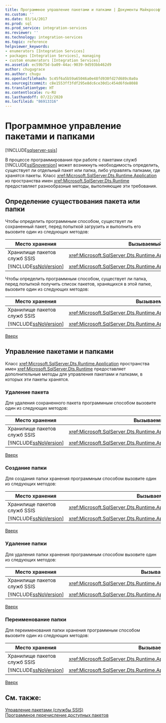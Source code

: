 ```yaml
---
title: Программное управление пакетами и папками | Документы Майкрософт
ms.custom: ''
ms.date: 03/14/2017
ms.prod: sql
ms.prod_service: integration-services
ms.reviewer: ''
ms.technology: integration-services
ms.topic: reference
helpviewer_keywords:
- enumerators [Integration Services]
- packages [Integration Services], managing
- custom enumerators [Integration Services]
ms.assetid: ec59b75d-ba09-44ac-9039-9d593bb462d9
author: chugugrace
ms.author: chugu
ms.openlocfilehash: 5c45f6a5b59a65046a0e48fd930fd27d689c0a0a
ms.sourcegitcommit: c8e1553ff3fdf295e8dc6ce30d1c454d6fde8088
ms.translationtype: HT
ms.contentlocale: ru-RU
ms.lasthandoff: 07/22/2020
ms.locfileid: "86913316"
---
```

# <a name="managing-packages-and-folders-programmatically"></a>Программное управление пакетами и папками

[!INCLUDE[sqlserver-ssis](../../includes/applies-to-version/sqlserver-ssis.md)]


<a name="top"></a> В процессе программирования при работе с пакетами служб [!INCLUDE[ssISnoversion](../../includes/ssisnoversion-md.md)] может возникнуть необходимость определить, существует ли отдельный пакет или папка, либо управлять папками, где хранятся пакеты. Класс <xref:Microsoft.SqlServer.Dts.Runtime.Application> из пространства имен <xref:Microsoft.SqlServer.Dts.Runtime> предоставляет разнообразные методы, выполняющие эти требования.    
    
##  <a name="determining-whether-a-package-or-folder-exists"></a><a name="exists"></a> Определение существования пакета или папки    
 Чтобы определить программным способом, существует ли сохраненный пакет, перед попыткой загрузить и выполнить его вызовите один из следующих методов:    
    
|Место хранения|Вызываемый метод|    
|----------------------|--------------------|    
|Хранилище пакетов служб SSIS|<xref:Microsoft.SqlServer.Dts.Runtime.Application.ExistsOnDtsServer%2A>|    
|[!INCLUDE[ssNoVersion](../../includes/ssnoversion-md.md)]|<xref:Microsoft.SqlServer.Dts.Runtime.Application.ExistsOnSqlServer%2A>|    
    
 Чтобы определить программным способом, существует ли папка, перед попыткой получить список пакетов, хранящихся в этой папке, вызовите один из следующих методов:    
    
|Место хранения|Вызываемый метод|    
|----------------------|--------------------|    
|Хранилище пакетов служб SSIS|<xref:Microsoft.SqlServer.Dts.Runtime.Application.FolderExistsOnDtsServer%2A>|    
|[!INCLUDE[ssNoVersion](../../includes/ssnoversion-md.md)]|<xref:Microsoft.SqlServer.Dts.Runtime.Application.FolderExistsOnSqlServer%2A>|    
    
 [Вверх](#top)    
    
##  <a name="managing-packages-and-folders"></a><a name="managing"></a> Управление пакетами и папками    
 Класс <xref:Microsoft.SqlServer.Dts.Runtime.Application> пространства имен <xref:Microsoft.SqlServer.Dts.Runtime> предоставляет дополнительные методы для управления пакетами и папками, в которых эти пакеты хранятся.    
    
###  <a name="removing-a-package"></a><a name="managing_rempkg"></a> Удаление пакета    
 Для удаления сохраненного пакета программным способом вызовите один из следующих методов:    
    
|Место хранения|Вызываемый метод|    
|----------------------|--------------------|    
|Хранилище пакетов служб SSIS|<xref:Microsoft.SqlServer.Dts.Runtime.Application.RemoveFromDtsServer%2A>|    
|[!INCLUDE[ssNoVersion](../../includes/ssnoversion-md.md)]|<xref:Microsoft.SqlServer.Dts.Runtime.Application.RemoveFromSqlServer%2A>|    
    
 [Вверх](#top)    
    
###  <a name="creating-a-folder"></a><a name="managing_create"></a> Создание папки    
 Для создания папки хранения программным способом вызовите один из следующих методов:    
    
|Место хранения|Вызываемый метод|    
|----------------------|--------------------|    
|Хранилище пакетов служб SSIS|<xref:Microsoft.SqlServer.Dts.Runtime.Application.CreateFolderOnDtsServer%2A>|    
|[!INCLUDE[ssNoVersion](../../includes/ssnoversion-md.md)]|<xref:Microsoft.SqlServer.Dts.Runtime.Application.CreateFolderOnSqlServer%2A>|    
    
 [Вверх](#top)    
    
###  <a name="removing-a-folder"></a><a name="managing_remfldr"></a> Удаление папки    
 Для удаления папки хранения программным способом вызовите один из следующих методов:    
    
|Место хранения|Вызываемый метод|    
|----------------------|--------------------|    
|Хранилище пакетов служб SSIS|<xref:Microsoft.SqlServer.Dts.Runtime.Application.RemoveFolderFromDtsServer%2A>|    
|[!INCLUDE[ssNoVersion](../../includes/ssnoversion-md.md)]|<xref:Microsoft.SqlServer.Dts.Runtime.Application.RemoveFolderFromSqlServer%2A>|    
    
 [Вверх](#top)    
    
###  <a name="renaming-a-folder"></a><a name="managing_rename"></a> Переименование папки    
 Для переименования папки хранения программным способом вызовите один из следующих методов:    
    
|Место хранения|Вызываемый метод|    
|----------------------|--------------------|    
|Хранилище пакетов служб SSIS|<xref:Microsoft.SqlServer.Dts.Runtime.Application.RenameFolderOnDtsServer%2A>|    
|[!INCLUDE[ssNoVersion](../../includes/ssnoversion-md.md)]|<xref:Microsoft.SqlServer.Dts.Runtime.Application.RenameFolderOnSqlServer%2A>|    
    
 [Вверх](#top)    
    
## <a name="see-also"></a>См. также:    
 [Управление пакетами (службы SSIS)](../../integration-services/service/package-management-ssis-service.md)     
 [Программное перечисление доступных пакетов](../../integration-services/run-manage-packages-programmatically/enumerating-available-packages-programmatically.md)    
    
  
